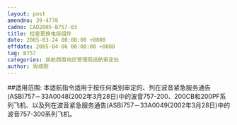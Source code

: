 ```yaml
---
layout: post
amendno: 39-4778
cadno: CAD2005-B757-03
title: 检查更换电缆组件
date: 2005-03-24 00:00:00 +0800
effdate: 2005-04-06 00:00:00 +0800
tag: B757
categories: 民航西南地区管理局适航审定处
author: 周成刚
---
```


##适用范围:
本适航指令适用于按任何类别审定的、列在波音紧急服务通告(ASB)757－33A0048(2002年3月28日)中的波音757-200、200CB和200PF系列飞机、以及列在波音紧急服务通告(ASB)757－33A0049(2002年3月28日)中的波音757-300系列飞机。

